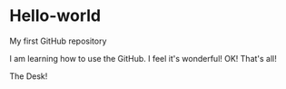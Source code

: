 # Hello-world
My first GitHub repository

I am learning how to use the GitHub.
I feel it's wonderful!
OK! That's all!

The Desk!